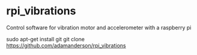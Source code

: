# rpi_vibrations
Control software for vibration motor and accelerometer with a raspberry pi

sudo apt-get install git
git clone https://github.com/adamanderson/rpi_vibrations
